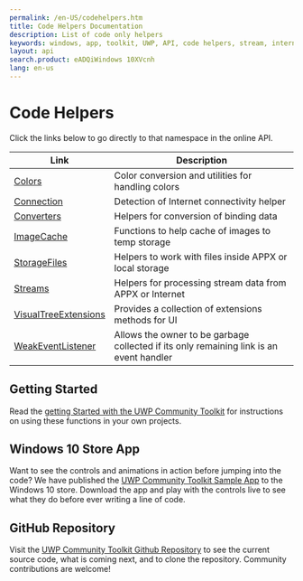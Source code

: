 ```yaml
---
permalink: /en-US/codehelpers.htm
title: Code Helpers Documentation 
description: List of code only helpers 
keywords: windows, app, toolkit, UWP, API, code helpers, stream, internet detection
layout: api
search.product: eADQiWindows 10XVcnh
lang: en-us
---
```


# Code Helpers

Click the links below to go directly to that namespace in the online API.

| Link | Description |
| --- | --- |
| [Colors]({{site.baseurl}}/{{page.lang}}/helpers/colors.htm) | Color conversion and utilities for handling colors |
| [Connection]({{site.baseurl}}/{{page.lang}}/helpers/connectionHelper.htm) | Detection of Internet connectivity helper |
| [Converters]({{site.baseurl}}/{{page.lang}}/helpers/converters.htm) | Helpers for conversion of binding data |
| [ImageCache]({{site.baseurl}}/{{page.lang}}/helpers/imagecache.htm) | Functions to help  cache of images to temp storage |
| [StorageFiles]({{site.baseurl}}/{{page.lang}}/helpers/storagefiles.htm) | Helpers to work with files inside APPX or local storage |
| [Streams]({{site.baseurl}}/{{page.lang}}/helpers/streams.htm) | Helpers for processing stream data from APPX or Internet |
| [VisualTreeExtensions]({{site.baseurl}}/{{page.lang}}/helpers/visualtreeextensions.htm) | Provides a collection of extensions methods for UI |
| [WeakEventListener]({{site.baseurl}}/{{page.lang}}/helpers/weakeventlistener.htm) | Allows the owner to be garbage collected if its only remaining link is an event handler |


## Getting Started

Read the [getting Started with the UWP Community Toolkit]({{site.baseurl}}/{{page.lang}}/getting-started.htm) for instructions on using these functions in your own projects. 

## Windows 10 Store App

Want to see the controls and animations in action before jumping into the code?  We have published the [UWP Community Toolkit Sample App](http://aka.ms/uwptoolkitapp) to the Windows 10 store.  Download the app and play with the controls live to see what they do before ever writing a line of code.

## GitHub Repository

Visit the [UWP Community Toolkit Github Repository](http://aka.ms/uwptoolkit) to see the current source code, what is coming next, and to clone the repository.  Community contributions are welcome!
